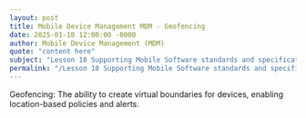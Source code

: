 ```yaml
---
layout: post
title: Mobile Device Management MDM - Geofencing
date: 2025-01-10 12:00:00 -0000
author: Mobile Device Management (MDM)
quote: "content here"
subject: "Lesson 18 Supporting Mobile Software standards and specifications"
permalink: "/Lesson 18 Supporting Mobile Software standards and specifications/Mobile Device Management (MDM)/Mobile Device Management MDM - Geofencing"
---
```


Geofencing: The ability to create virtual boundaries for devices, enabling location-based policies and alerts.
